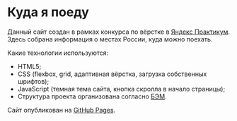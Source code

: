 # Куда я поеду

Данный сайт создан в рамках конкурса по вёрстке в [Яндекс Практикум](https://praktikum.yandex.ru/web/).
Здесь собрана информация о местах России, куда можно поехать.

Какие технологии используются:
* HTML5;
* CSS (flexbox, grid, адаптивная вёрстка, загрузка собственных шрифтов);
* JavaScript (темная тема сайта, кнопка скролла в начало страницы);
* Структура проекта организована согласно [БЭМ](https://ru.bem.info/).

Сайт опубликован на [GitHub Pages](https://seriouscat96.github.io/travel-page/).
